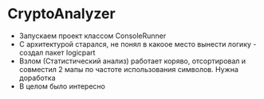 # CryptoAnalyzer
- Запускаем проект классом ConsoleRunner
- С архитектурой старался, не понял в какоое место вынести логику - создал пакет logicpart
- Взлом (Статистический анализ) работает коряво, отсортировал и совместил 2 мапы по частоте использования символов. Нужна доработка
- В целом было интересно
